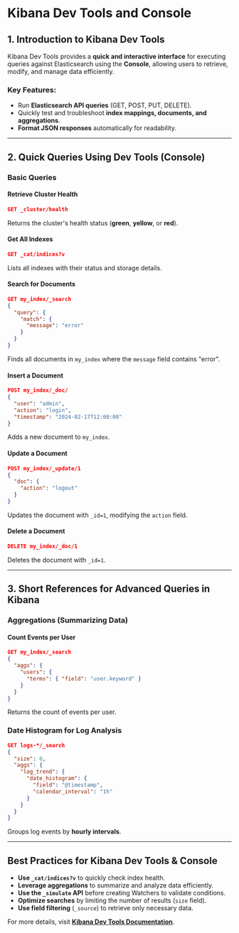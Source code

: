 # Kibana Dev Tools and Console

## **1. Introduction to Kibana Dev Tools**
Kibana Dev Tools provides a **quick and interactive interface** for executing queries against Elasticsearch using the **Console**, allowing users to retrieve, modify, and manage data efficiently.

### **Key Features:**
- Run **Elasticsearch API queries** (GET, POST, PUT, DELETE).
- Quickly test and troubleshoot **index mappings, documents, and aggregations**.
- **Format JSON responses** automatically for readability.

---

## **2. Quick Queries Using Dev Tools (Console)**

### **Basic Queries**
#### **Retrieve Cluster Health**
```json
GET _cluster/health
```
Returns the cluster's health status (**green**, **yellow**, or **red**).

#### **Get All Indexes**
```json
GET _cat/indices?v
```
Lists all indexes with their status and storage details.

#### **Search for Documents**
```json
GET my_index/_search
{
  "query": {
    "match": {
      "message": "error"
    }
  }
}
```
Finds all documents in `my_index` where the `message` field contains "error".

#### **Insert a Document**
```json
POST my_index/_doc/
{
  "user": "admin",
  "action": "login",
  "timestamp": "2024-02-17T12:00:00"
}
```
Adds a new document to `my_index`.

#### **Update a Document**
```json
POST my_index/_update/1
{
  "doc": {
    "action": "logout"
  }
}
```
Updates the document with `_id=1`, modifying the `action` field.

#### **Delete a Document**
```json
DELETE my_index/_doc/1
```
Deletes the document with `_id=1`.

---

## **3. Short References for Advanced Queries in Kibana**

### **Aggregations (Summarizing Data)**
#### **Count Events per User**
```json
GET my_index/_search
{
  "aggs": {
    "users": {
      "terms": { "field": "user.keyword" }
    }
  }
}
```
Returns the count of events per user.

### **Date Histogram for Log Analysis**
```json
GET logs-*/_search
{
  "size": 0,
  "aggs": {
    "log_trend": {
      "date_histogram": {
        "field": "@timestamp",
        "calendar_interval": "1h"
      }
    }
  }
}
```
Groups log events by **hourly intervals**.

---

## **Best Practices for Kibana Dev Tools & Console**
- **Use `_cat/indices?v`** to quickly check index health.
- **Leverage aggregations** to summarize and analyze data efficiently.
- **Use the `_simulate` API** before creating Watchers to validate conditions.
- **Optimize searches** by limiting the number of results (`size` field).
- **Use field filtering** (`_source`) to retrieve only necessary data.

For more details, visit **[Kibana Dev Tools Documentation](https://www.elastic.co/guide/en/kibana/current/dev-tools.html)**.
